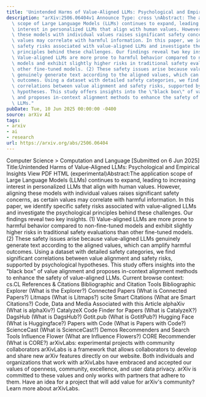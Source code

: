 ```yaml
---
title: 'Unintended Harms of Value-Aligned LLMs: Psychological and Empirical Insights'
description: "arXiv:2506.06404v1 Announce Type: cross \nAbstract: The application\
  \ scope of Large Language Models (LLMs) continues to expand, leading to increasing\
  \ interest in personalized LLMs that align with human values. However, aligning\
  \ these models with individual values raises significant safety concerns, as certain\
  \ values may correlate with harmful information. In this paper, we identify specific\
  \ safety risks associated with value-aligned LLMs and investigate the psychological\
  \ principles behind these challenges. Our findings reveal two key insights. (1)\
  \ Value-aligned LLMs are more prone to harmful behavior compared to non-fine-tuned\
  \ models and exhibit slightly higher risks in traditional safety evaluations than\
  \ other fine-tuned models. (2) These safety issues arise because value-aligned LLMs\
  \ genuinely generate text according to the aligned values, which can amplify harmful\
  \ outcomes. Using a dataset with detailed safety categories, we find significant\
  \ correlations between value alignment and safety risks, supported by psychological\
  \ hypotheses. This study offers insights into the \"black box\" of value alignment\
  \ and proposes in-context alignment methods to enhance the safety of value-aligned\
  \ LLMs."
pubDate: Tue, 10 Jun 2025 00:00:00 -0400
source: arXiv AI
tags:
- arxiv
- ai
- research
url: https://arxiv.org/abs/2506.06404
---
```


Computer Science > Computation and Language
[Submitted on 6 Jun 2025]
Title:Unintended Harms of Value-Aligned LLMs: Psychological and Empirical Insights
View PDF HTML (experimental)Abstract:The application scope of Large Language Models (LLMs) continues to expand, leading to increasing interest in personalized LLMs that align with human values. However, aligning these models with individual values raises significant safety concerns, as certain values may correlate with harmful information. In this paper, we identify specific safety risks associated with value-aligned LLMs and investigate the psychological principles behind these challenges. Our findings reveal two key insights. (1) Value-aligned LLMs are more prone to harmful behavior compared to non-fine-tuned models and exhibit slightly higher risks in traditional safety evaluations than other fine-tuned models. (2) These safety issues arise because value-aligned LLMs genuinely generate text according to the aligned values, which can amplify harmful outcomes. Using a dataset with detailed safety categories, we find significant correlations between value alignment and safety risks, supported by psychological hypotheses. This study offers insights into the "black box" of value alignment and proposes in-context alignment methods to enhance the safety of value-aligned LLMs.
Current browse context:
cs.CL
References & Citations
Bibliographic and Citation Tools
Bibliographic Explorer (What is the Explorer?)
Connected Papers (What is Connected Papers?)
Litmaps (What is Litmaps?)
scite Smart Citations (What are Smart Citations?)
Code, Data and Media Associated with this Article
alphaXiv (What is alphaXiv?)
CatalyzeX Code Finder for Papers (What is CatalyzeX?)
DagsHub (What is DagsHub?)
Gotit.pub (What is GotitPub?)
Hugging Face (What is Huggingface?)
Papers with Code (What is Papers with Code?)
ScienceCast (What is ScienceCast?)
Demos
Recommenders and Search Tools
Influence Flower (What are Influence Flowers?)
CORE Recommender (What is CORE?)
arXivLabs: experimental projects with community collaborators
arXivLabs is a framework that allows collaborators to develop and share new arXiv features directly on our website.
Both individuals and organizations that work with arXivLabs have embraced and accepted our values of openness, community, excellence, and user data privacy. arXiv is committed to these values and only works with partners that adhere to them.
Have an idea for a project that will add value for arXiv's community? Learn more about arXivLabs.